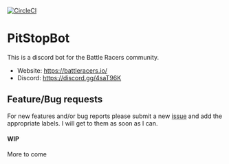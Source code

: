 [![CircleCI](https://circleci.com/gh/tiemonl/PitStopBot.svg?style=svg)](https://circleci.com/gh/tiemonl/PitStopBot)

# PitStopBot
This is a discord bot for the Battle Racers community.
- Website: https://battleracers.io/
- Discord: https://discord.gg/4saT96K

## Feature/Bug requests
For new features and/or bug reports please submit a new [issue](https://github.com/tiemonl/PitStopBot/issues) and add the appropriate labels. I will get to them as soon as I can.

#### WIP
More to come
